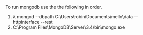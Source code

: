 To run mongodb use the the following in order.

1. λ mongod --dbpath C:\Users\robin\Documents\mello\data --httpinterface --rest
2. C:\Program Files\MongoDB\Server\3.4\bin\mongo.exe 